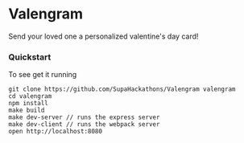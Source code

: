 # Valengram
Send your loved one a personalized valentine's day card!

### Quickstart
To see get it running
```
git clone https://github.com/SupaHackathons/Valengram valengram
cd valengram
npm install
make build
make dev-server // runs the express server
make dev-client // runs the webpack server
open http://localhost:8080
```
